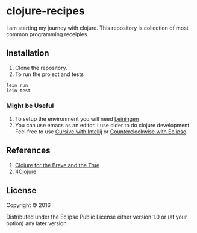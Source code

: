 # clojure-recipes

I am starting my journey with clojure. This repository is collection of most common
programming receipies.

## Installation

1. Clone the repository.
2. To run the project and tests
```
lein run
lein test
```
### Might be Useful
1. To setup the environment you will need [Leiningen](http://leiningen.org/#install)
2. You can use emacs as an editor. I use cider to do clojure development. Feel free to use [Cursive with Intellij](https://cursive-ide.com/) or [Counterclockwise with Eclipse](http://dev.clojure.org/display/doc/Getting+Started+with+Eclipse+and+Counterclockwise). 

## References
1. [Clojure for the Brave and the True](http://www.braveclojure.com/)
2. [4Clojure](https://www.4clojure.com/)

## License

Copyright © 2016 

Distributed under the Eclipse Public License either version 1.0 or (at
your option) any later version.
